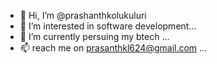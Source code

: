 - 👋 Hi, I’m @prashanthkolukuluri
- 👀 I’m interested in software development...
- 🌱 I’m currently persuing my btech ...
- 📫  reach me on prasanthkl624@gmail.com ...

<!---
prashanthkolukuluri2248/prashanthkolukuluri2248 is a ✨ special ✨ repository because its `README.md` (this file) appears on your GitHub profile.
You can click the Preview link to take a look at your changes.
--->

